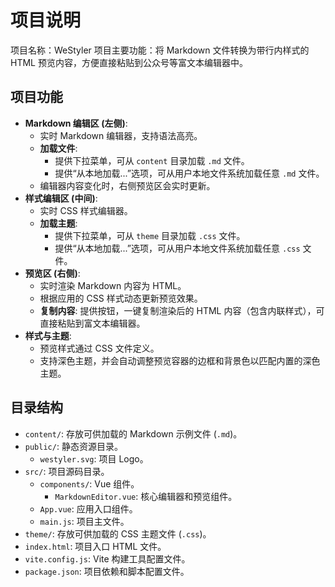 # 项目说明

项目名称：WeStyler
项目主要功能：将 Markdown 文件转换为带行内样式的 HTML 预览内容，方便直接粘贴到公众号等富文本编辑器中。

## 项目功能

-   **Markdown 编辑区 (左侧)**:
    -   实时 Markdown 编辑器，支持语法高亮。
    -   **加载文件**:
        -   提供下拉菜单，可从 `content` 目录加载 `.md` 文件。
        -   提供“从本地加载...”选项，可从用户本地文件系统加载任意 `.md` 文件。
    -   编辑器内容变化时，右侧预览区会实时更新。
-   **样式编辑区 (中间)**:
    -   实时 CSS 样式编辑器。
    -   **加载主题**:
        -   提供下拉菜单，可从 `theme` 目录加载 `.css` 文件。
        -   提供“从本地加载...”选项，可从用户本地文件系统加载任意 `.css` 文件。
-   **预览区 (右侧)**:
    -   实时渲染 Markdown 内容为 HTML。
    -   根据应用的 CSS 样式动态更新预览效果。
    -   **复制内容**: 提供按钮，一键复制渲染后的 HTML 内容（包含内联样式），可直接粘贴到富文本编辑器。
-   **样式与主题**:
    -   预览样式通过 CSS 文件定义。
    -   支持深色主题，并会自动调整预览容器的边框和背景色以匹配内置的深色主题。

## 目录结构

-   `content/`: 存放可供加载的 Markdown 示例文件 (`.md`)。
-   `public/`: 静态资源目录。
    -   `westyler.svg`: 项目 Logo。
-   `src/`: 项目源码目录。
    -   `components/`: Vue 组件。
        -   `MarkdownEditor.vue`: 核心编辑器和预览组件。
    -   `App.vue`: 应用入口组件。
    -   `main.js`: 项目主文件。
-   `theme/`: 存放可供加载的 CSS 主题文件 (`.css`)。
-   `index.html`: 项目入口 HTML 文件。
-   `vite.config.js`: Vite 构建工具配置文件。
-   `package.json`: 项目依赖和脚本配置文件。
